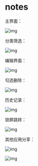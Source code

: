 # notes

主界面：

![img](images/clip_image001.png)

分类筛选：

![img](images/clip_image002.png)

 

编辑界面：

![img](images/clip_image003.png)

勾选删除：

![img](images/clip_image004.png)

历史记录：

![img](images/clip_image005.png)

锁屏跳转：

![img](images/clip_image006.png)

其他应用分享：

![img](images/clip_image007.png)

![img](images/clip_image008.png)

 
